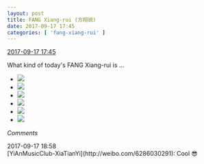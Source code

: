 ```yaml
---
layout: post
title: FANG Xiang-rui (方翔锐)
date: 2017-09-17 17:45
categories: [ 'fang-xiang-rui' ]
---
```


<div class="weibo-info">
  <a href="http://weibo.com/6117583008/FmfoinHZ4">2017-09-17 17:45</a>
</div>

What kind of today's FANG Xiang-rui is …

<!-- more -->

<ul class="weibo-pic-list-2">
  <li class="weibo-pic">
    <a href="http://wx1.sinaimg.cn/mw690/006G0KNGgy1fjmp90u64ej30zj0qogrz.jpg"><img src="http://wx1.sinaimg.cn/thumb150/006G0KNGgy1fjmp90u64ej30zj0qogrz.jpg" /></a>
  </li>
  <li class="weibo-pic">
    <a href="http://wx4.sinaimg.cn/mw690/006G0KNGgy1fjmp8zrrrwj30zj0qo45h.jpg"><img src="http://wx4.sinaimg.cn/thumb150/006G0KNGgy1fjmp8zrrrwj30zj0qo45h.jpg" /></a>
  </li>
  <li class="weibo-pic">
    <a href="http://wx3.sinaimg.cn/mw690/006G0KNGgy1fjmp91wusgj30zj0qo44r.jpg"><img src="http://wx3.sinaimg.cn/thumb150/006G0KNGgy1fjmp91wusgj30zj0qo44r.jpg" /></a>
  </li>
  <li class="weibo-pic">
    <a href="http://wx4.sinaimg.cn/mw690/006G0KNGgy1fjmp943q6zj30zj0qodm4.jpg"><img src="http://wx4.sinaimg.cn/thumb150/006G0KNGgy1fjmp943q6zj30zj0qodm4.jpg" /></a>
  </li>
  <li class="weibo-pic">
    <a href="http://wx1.sinaimg.cn/mw690/006G0KNGgy1fjmp95bt43j30zj0qoq8y.jpg"><img src="http://wx1.sinaimg.cn/thumb150/006G0KNGgy1fjmp95bt43j30zj0qoq8y.jpg" /></a>
  </li>
  <li class="weibo-pic">
    <a href="http://wx4.sinaimg.cn/mw690/006G0KNGgy1fjmp933aghj30zj0qodmn.jpg"><img src="http://wx4.sinaimg.cn/thumb150/006G0KNGgy1fjmp933aghj30zj0qodmn.jpg" /></a>
  </li>
</ul>

*Comments*

<div class="weibo-info">2017-09-17 18:58</div>
[YiAnMusicClub-XiaTianYi](http://weibo.com/6286030291): Cool 😎
